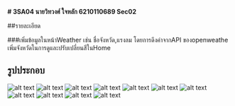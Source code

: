 **# 3SA04 นายวิทวงศ์ ใจหลัก 6210110689 Sec02**

##รายละเอียด

###เพิ่มข้อมูลในหน้าWeather เช่น ชื่อจังหวัด,แรงลม โดยการดึงค่าจากAPI ของopenweathe เพิ่มจังหวัดในการดูและปรับเปลี่ยนสีในHome 

## รูปประกอบ
![alt text](https://github.com/6210110689/3sa04/blob/main/p1.jpg=100x20?raw=true)
![alt text](https://github.com/6210110689/3sa04/blob/main/p2.jpg?raw=true)
![alt text](https://github.com/6210110689/3sa04/blob/main/p3.jpg?raw=true)
![alt text](https://github.com/6210110689/3sa04/blob/main/p4.jpg?raw=true)
![alt text](https://github.com/6210110689/3sa04/blob/main/p5.jpg?raw=true)
![alt text](https://github.com/6210110689/3sa04/blob/main/p6.jpg?raw=true)
![alt text](https://github.com/6210110689/3sa04/blob/main/p7.jpg?raw=true)
![alt text](https://github.com/6210110689/3sa04/blob/main/p8.jpg?raw=true)
![alt text](https://github.com/6210110689/3sa04/blob/main/p9.jpg?raw=true)
![alt text](https://github.com/6210110689/3sa04/blob/main/p10.jpg?raw=true)
![alt text](https://github.com/6210110689/3sa04/blob/main/p11.jpg?raw=true)
